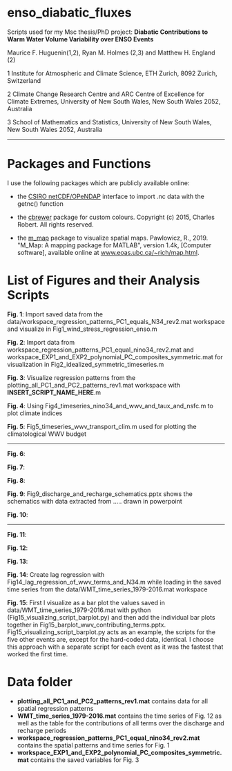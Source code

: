 # enso_diabatic_fluxes
Scripts used for my Msc thesis/PhD project: __Diabatic Contributions to Warm Water Volume Variability over ENSO Events__

Maurice F. Huguenin(1,2), Ryan M. Holmes (2,3) and Matthew H. England (2)

1 Institute for Atmospheric and Climate Science, ETH Zurich, 8092 Zurich, Switzerland
 
2 Climate Change Research Centre and ARC Centre of Excellence for Climate Extremes, University of New South Wales, New South Wales 2052, Australia 

3 School of Mathematics and Statistics, University of New South Wales, New South Wales 2052, Australia 

----

# Packages and Functions

I use the following packages which are publicly available online:

- the [CSIRO netCDF/OPeNDAP](http://www.marine.csiro.au/sw/matlab-netcdf.html) interface to import .nc data with the getnc() function

- the [cbrewer](https://www.mathworks.com/matlabcentral/fileexchange/34087-cbrewer-colorbrewer-schemes-for-matlab) package for custom colours. Copyright (c) 2015, Charles Robert. All rights reserved.

- the [m_map](https://www.eoas.ubc.ca/~rich/map.html) package to visualize spatial maps. Pawlowicz, R., 2019. "M_Map: A mapping package for MATLAB", version 1.4k, [Computer software], available online at www.eoas.ubc.ca/~rich/map.html.

# List of Figures and their Analysis Scripts

__Fig. 1__: Import saved data from the data/workspace_regression_patterns_PC1_equals_N34_rev2.mat workspace and visualize in Fig1_wind_stress_regression_enso.m

__Fig. 2__: Import data from workspace_regression_patterns_PC1_equal_nino34_rev2.mat and workspace_EXP1_and_EXP2_polynomial_PC_composites_symmetric.mat for visualization in Fig2_idealized_symmetric_timeseries.m

__Fig. 3__: Visualize regression patterns from the plotting_all_PC1_and_PC2_patterns_rev1.mat workspace with __INSERT_SCRIPT_NAME_HERE__.m

__Fig. 4__: Using Fig4_timeseries_nino34_and_wwv_and_taux_and_nsfc.m to plot climate indices

__Fig. 5__: Fig5_timeseries_wwv_transport_clim.m used for plotting the climatological WWV budget

----

__Fig. 6__: 

__Fig. 7__: 

__Fig. 8__: 

__Fig. 9__: Fig9_discharge_and_recharge_schematics.pptx shows the schematics with data extracted from ..... drawn in powerpoint

__Fig. 10__: 

----

__Fig. 11__: 

__Fig. 12__: 

__Fig. 13__: 

__Fig. 14__: Create lag regression with Fig14_lag_regression_of_wwv_terms_and_N34.m while loading in the saved time series from the data/WMT_time_series_1979-2016.mat workspace

__Fig. 15__: First I visualize as a bar plot the values saved in data/WMT_time_series_1979-2016.mat with python (Fig15_visualizing_script_barplot.py) and then add the individual bar plots together in Fig15_barplot_wwv_contributing_terms.pptx. Fig15_visualizing_script_barplot.py acts as an example, the scripts for the five other events are, except for the hard-coded data, identical. I choose this approach with a separate script for each event as it was the fastest that worked the first time.


# Data folder

- __plotting_all_PC1_and_PC2_patterns_rev1.mat__ contains data for all spatial regression patterns
- __WMT_time_series_1979-2016.mat__ contains the time series of Fig. 12 as well as the table for the contributions of all terms over the discharge and recharge periods
- __workspace_regression_patterns_PC1_equal_nino34_rev2.mat__ contains the spatial patterns and time series for Fig. 1
- __workspace_EXP1_and_EXP2_polynomial_PC_composites_symmetric.mat__ contains the saved variables for Fig. 3
